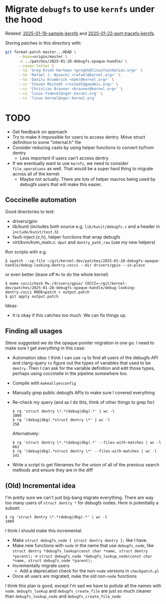 # Migrate `debugfs` to use `kernfs` under the hood

Related: [2025-01-19-sample-kernfs](../2025-01-19-sample-kernfs) and [2025-01-22-port-tracefs-kernfs](../2025-01-22-port-tracefs-kernfs).

Storing patches in this directory with:

```bash
git format-patch master...HEAD \
      --base=origin/master \
      -o ../patches/2025-01-28-debugfs-opaque-handle/ \
      --cover-letter \
      --to 'Greg Kroah-Hartman <gregkh@linuxfoundation.org>' \
      --to 'Rafael J. Wysocki <rafael@kernel.org>' \
      --to 'Danilo Krummrich <dakr@kernel.org>' \
      --cc 'Steven Rostedt <rostedt@goodmis.org>' \
      --cc 'Christian Brauner <brauner@kernel.org>' \
      --cc 'linux-fsdevel@vger.kernel.org' \
      --cc 'linux-kernel@vger.kernel.org'
```

# TODO

- Get feedback on approach
- Try to make it impossible for users to access dentry. Move struct definition to some "internal.h" file
- Consider reducing casts by using helper functions to convert to/from dentry
  - Less important if users can't access dentry
- If we eventually want to use `kernfs`, we need to consider `file_operations` as well. That would be a super hard thing to migrate across all of the kernel.
  - Maybe not actually. There are lots of helper macros being used by debugfs users that will make this easier.

## Coccinelle automation

Good directories to test:
- drivers/gpio
- lib/kunit (includes both source e.g. `lib/kunit/debugfs.c` and a header in `include/kunit/test.h`)
- fault-inject.{c,h}, helper functions that wrap debugfs
- virt/kvm/kvm_main.c: `dput` and `dentry_path_raw` (use my new helpers)

Run scripts with e.g.

```
$ spatch --sp-file ~/git/kernel-dev/patches/2025-01-28-debugfs-opaque-handle/debug-looking-dentry.cocci --dir drivers/gpio --in-place
```

or even better (leave off `M=` to do the whole kernel)

```
$ make coccicheck M=./drivers/gpio/ COCCI=~/git/kernel-dev/patches/2025-01-28-debugfs-opaque-handle/debug-looking-dentry.cocci MODE=patch > output.patch
$ git apply output.patch
```

Ideas:
- It is okay if this catches _too_ much. We can fix things up.

## Finding all usages

Steve suggested we do the opaque pointer migration in one go. I need to make sure I get _everything_ in this case:

- Automation idea: I think I can use `rg` to find all users of the debugfs API and clang-query `to` figure out the types of variables that used to be `dentry`. Then I can ask for the variable definition and edit those types, perhaps using coccinelle in the pipeline somewhere too.
- Compile with `makeallyesconfig`
- Manually grep public debugfs APIs to make sure I covered everything
- Re-check my query (and as I do this, think of other things to grep for)

  ```
  $ rg 'struct dentry \*.*(debug|dbg).*' | wc -l
  1009
  $ rg '(debug|dbg).*struct dentry \*' | wc -l
  258
  ```

  Alternatively:

  ```
  $ rg 'struct dentry \*.*(debug|dbg).*' --files-with-matches | wc -l
  662
  $ rg '(debug|dbg).*struct dentry \*' --files-with-matches | wc -l
  141
  ```

- Write a script to get filenames for the union of all of the previous search methods and ensure they are in the diff

## (Old) Incremental idea

I'm pretty sure we can't just big-bang migrate everything. There are way too many users of `struct dentry *` for debugfs nodes. Here is potentially a subset:

```
$ rg 'struct dentry \*.*(debug|dbg).*' | wc -l
1009
```

I think I should make this incremental:
- Make `struct debugfs_node { struct dentry dentry };` like I have.
- Make new functions with `node` in the name that use `debugfs_node`, like `struct dentry *debugfs_lookup(const char *name, struct dentry *parent);` -> `struct debugfs_node *debugfs_lookup_node(const char *name, struct debugfs_node *parent);`
- Incrementally migrate users
  - Add a deprecation check for the non-`node` versions in `checkpatch.pl`
- Once all users are migrated, nuke the old non-`node` functions

I think this plan is good, except I'm sad we have to pollute all the names with `node`. `debugfs_lookup` and `debugfs_create_file` are just so much cleaner than `debugfs_lookup_node` and `debugfs_create_file_node`
